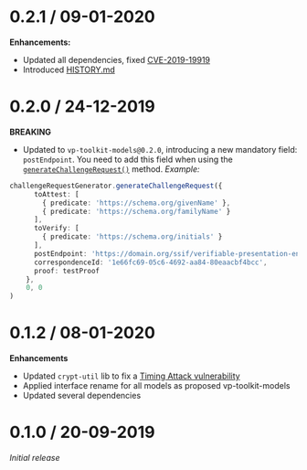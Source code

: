 # 0.2.1 / 09-01-2020

**Enhancements:**
- Updated all dependencies, fixed [CVE-2019-19919](https://github.com/advisories/GHSA-w457-6q6x-cgp9)
- Introduced [HISTORY.md](HISTORY.md)

# 0.2.0 / 24-12-2019

**BREAKING**

- Updated to `vp-toolkit-models@0.2.0`, introducing a new mandatory field: `postEndpoint`. You need to add this field when using the [`generateChallengeRequest()`](https://github.com/rabobank-blockchain/vp-toolkit/blob/fa8b5ee8351ce3b45302a8fd7a0297b39c511035/src/service/generators/challenge-request-generator.ts#L40) method.
*Example:*
```ts
challengeRequestGenerator.generateChallengeRequest({
      toAttest: [
        { predicate: 'https://schema.org/givenName' },
        { predicate: 'https://schema.org/familyName' }
      ],
      toVerify: [
        { predicate: 'https://schema.org/initials' }
      ],
      postEndpoint: 'https://domain.org/ssif/verifiable-presentation-endpoint', // <--- New field
      correspondenceId: '1e66fc69-05c6-4692-aa84-80eaacbf4bcc',
      proof: testProof
    },
    0, 0
)
```

# 0.1.2 / 08-01-2020

**Enhancements**
- Updated `crypt-util` lib to fix a [Timing Attack vulnerability](https://app.snyk.io/vuln/SNYK-JS-ELLIPTIC-511941)
- Applied interface rename for all models as proposed vp-toolkit-models
- Updated several dependencies

# 0.1.0 / 20-09-2019

*Initial release*
